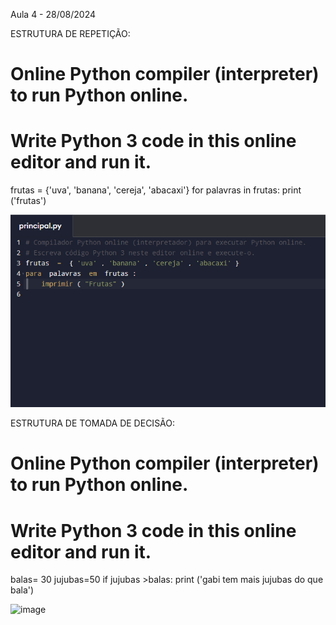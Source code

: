 Aula 4 - 28/08/2024

ESTRUTURA DE REPETIÇÃO: 

# Online Python compiler (interpreter) to run Python online.
# Write Python 3 code in this online editor and run it.
frutas = {'uva', 'banana', 'cereja', 'abacaxi'}
for palavras in frutas:
    print ('frutas')

![image](https://raw.githubusercontent.com/GabiSantopietro/Trabalho-3-/main/imagem%20trabalho%204.png)

ESTRUTURA DE TOMADA DE DECISÃO: 

# Online Python compiler (interpreter) to run Python online.
# Write Python 3 code in this online editor and run it.
balas= 30
jujubas=50
if jujubas >balas:
    print ('gabi tem mais jujubas do que bala')

![image](file:///C:/Users/202307478598/Pictures/Screenshot%202024-08-28%20105442%20-%202222.png)
